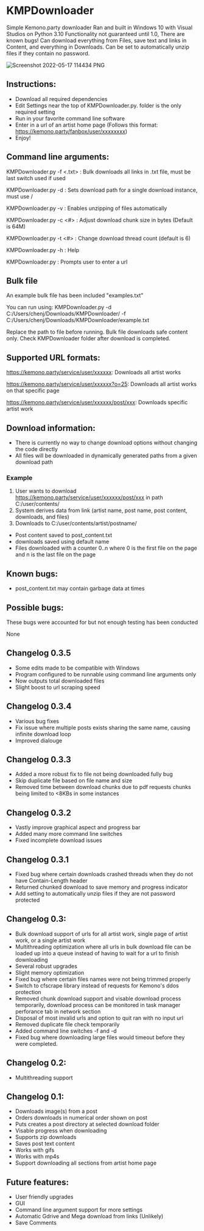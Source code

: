 # KMPDownloader
Simple Kemono.party downloader
Ran and built in Windows 10 with Visual Studios on Python 3.10
Functionality not guaranteed until 1.0, There are known bugs!
Can download everything from Files, save text and links in Content, and everything in Downloads. Can be set to automatically unzip files if they contain no password.

![Screenshot 2022-05-17 114434 PNG](https://user-images.githubusercontent.com/78765964/168853513-b5b14b98-430f-4437-b63b-08ea93ddf014.jpg)

## Instructions:
- Download all required dependencies
- Edit Settings near the top of KMPDownloader.py. folder is the only required setting
- Run in your favorite command line software
- Enter in a url of an artist home page (Follows this format: https://kemono.party/fanbox/user/xxxxxxxx)
- Enjoy!

## Command line arguments:
KMPDownloader.py -f <.txt> : Bulk downloads all links in .txt file, must be last switch used if used

KMPDownloader.py -d <path> : Sets download path for a single download instance, must use /
  
  KMPDownloader.py -v : Enables unzipping of files automatically
  
  KMPDownloader.py -c <#> : Adjust download chunk size in bytes (Default is 64M)
  
  KMPDownloader.py -t <#> : Change download thread count (default is 6)
 
KMPDownloader.py -h : Help
  
KMPDownloader.py : Prompts user to enter a url

## Bulk file
  An example bulk file has been included "examples.txt"
  
  You can run using: KMPDownloader.py -d C:/Users/chenj/Downloads/KMPDownloader/ -f C:/Users/chenj/Downloads/KMPDownloader/example.txt
  
  Replace the path to file before running. Bulk file downloads safe content only. Check KMPDownloader folder after download is completed. 
  
## Supported URL formats:

https://kemono.party/service/user/xxxxxx: Downloads all artist works
  
https://kemono.party/service/user/xxxxxx?o=25: Downloads all artist works on that specific page
  
https://kemono.party/service/user/xxxxxx/post/xxx: Downloads specific artist work

## Download information:
- There is currently no way to change download options without changing the code directly
- All files will be downloaded in dynamically generated paths from a given download path

### Example
1) User wants to download https://kemono.party/service/user/xxxxxx/post/xxx in path C:/user/contents/
2) System derives data from link (artist name, post name, post content, downloads, and files)
3) Downloads to C:/user/contents/artist/postname/
- Post content saved to post_content.txt
- downloads saved using default name
- Files downloaded with a counter 0..n where 0 is the first file on the page and n is the last file on the page

## Known bugs:
- post_content.txt may contain garbage data at times

## Possible bugs:
These bugs were accounted for but not enough testing has been conducted
  
None
  
 ## Changelog 0.3.5
  - Some edits made to be compatible with Windows
  - Program configured to be runnable using command line arguments only
  - Now outputs total downloaded files
  - Slight boost to url scraping speed
  
 ## Changelog 0.3.4
  - Various bug fixes
  - Fix issue where multiple posts exists sharing the same name, causing infinite download loop
  - Improved dialouge
  
 ## Changelog 0.3.3
  - Added a more robust fix to file not being downloaded fully bug
  - Skip duplicate file based on file name and size
  - Removed time between download chunks due to pdf requests chunks being limited to <8KBs in some instances
  
 ## Changelog 0.3.2
- Vastly improve graphical aspect and progress bar
- Added many more command line switches
- Fixed incomplete download issues
  
 ## Changelog 0.3.1
  - Fixed bug where certain downloads crashed threads when they do not have Contain-Length header
  - Returned chunked download to save memory and progress indicator
  - Add setting to automatically unzip files if they are not password protected
  
## Changelog 0.3:
- Bulk download support of urls for all artist work, single page of artist work, or a single artist work
- Multithreading optimization where all urls in bulk download file can be loaded up into a queue instead of having to wait for a url to finish downloading
- Several robust upgrades
- Slight memory optimization
- Fixed bug where certain files names were not being trimmed properly
- Switch to cfscrape library instead of requests for Kemono's ddos protection
- Removed chunk download support and visable download process temporarily, download process can be monitored in task manager perforance tab in network section
- Disposal of most invalid urls and option to quit ran with no input url
- Removed duplicate file check temporarily
- Added command line switches -f and -d
- Fixed bug where downloading large files would timeout before they were completed.

## Changelog 0.2:
- Multithreading support

## Changelog 0.1:
- Downloads image(s) from a post
- Orders downloads in numerical order shown on post
- Puts creates a post directory at selected download folder
- Visable progress when downloading
- Supports zip downloads
- Saves post text content
- Works with gifs
- Works with mp4s 
- Support downloading all sections from artist home page

## Future features:
- User friendly upgrades
- GUI
- Command line argument support for more settings
- Automatic Gdrive and Mega download from links (Unlikely)
- Save Comments
